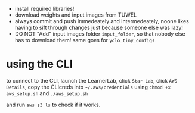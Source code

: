 - install required libraries!
- download weights and input images from TUWEL
- always commit and push immedeately and intermedeately, noone likes having to sift through changes just because someone else was lazy!
- DO NOT "Add" input images folder `input_folder`, so that nobody else has to download them! same goes for `yolo_tiny_configs`

# using the CLI
to connect to the CLI, launch the LearnerLab, click `Star Lab`,
click `AWS Details`, copy the CLIcreds into `~/.aws/credentials` 
using `chmod +x aws_setup.sh` and `./aws_setup.sh`


and run `aws s3 ls` to check if it works.
